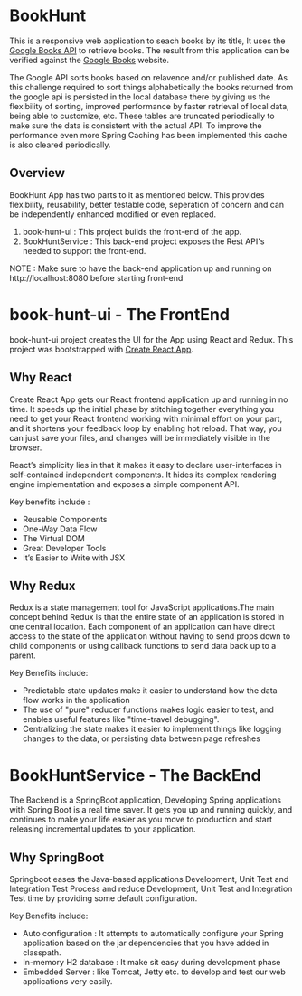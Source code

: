 # BookHunt

This is a responsive web application to seach books by its title, It uses the [Google Books API](https://developers.google.com/books/) to retrieve books. The result from this application can be verified against the [Google Books](https://books.google.com/) website.

The Google API sorts books based on relavence and/or published date. As this challenge required to sort things alphabetically the books returned from the google api is persisted in the local database there by giving us the flexibility of sorting, improved performance by faster retrieval of local data, being able to customize, etc. These tables are truncated periodically to make sure the data is consistent with the actual API. To improve the performance even more Spring Caching has been implemented this cache is also cleared periodically.

## Overview
BookHunt App has two parts to it as mentioned below. This provides flexibility, reusability, better testable code, seperation of concern and can be independently enhanced modified or even replaced.

1. book-hunt-ui : This project builds the front-end of the app.
2. BookHuntService : This back-end project exposes the Rest API's needed to support the front-end.

NOTE : Make sure to have the back-end application up and running on http://localhost:8080 before starting front-end

# book-hunt-ui - The FrontEnd

book-hunt-ui project creates the UI for the App using React and Redux. This project was bootstrapped with [Create React App](https://github.com/facebook/create-react-app).

## Why React 
Create React App gets our React frontend application up and running in no time. It speeds up the initial phase by stitching together everything you need to get your React frontend working with minimal effort on your part, and it shortens your feedback loop by enabling hot reload. That way, you can just save your files, and changes will be immediately visible in the browser.

React’s simplicity lies in that it makes it easy to declare user-interfaces in self-contained independent components. It hides its complex rendering engine implementation and exposes a simple component API.

Key benefits include :
* Reusable Components
* One-Way Data Flow
* The Virtual DOM
* Great Developer Tools
* It’s Easier to Write with JSX

## Why Redux
Redux is a state management tool for JavaScript applications.The main concept behind Redux is that the entire state of an application is stored in one central location. Each component of an application can have direct access to the state of the application without having to send props down to child components or using callback functions to send data back up to a parent.

Key Benefits include:
* Predictable state updates make it easier to understand how the data flow works in the application
* The use of "pure" reducer functions makes logic easier to test, and enables useful features like "time-travel debugging".
* Centralizing the state makes it easier to implement things like logging changes to the data, or persisting data between page refreshes

# BookHuntService - The BackEnd

The Backend is a SpringBoot application, Developing Spring applications with Spring Boot is a real time saver. It gets you up and running quickly, and continues to make your life easier as you move to production and start releasing incremental updates to your application.

## Why SpringBoot
Springboot eases the Java-based applications Development, Unit Test and Integration Test Process and reduce Development, Unit Test and Integration Test time by providing some default configuration.

Key Benefits include:
* Auto configuration : It attempts to automatically configure your Spring application based on the jar dependencies that you have added in classpath. 
* In-memory H2 database : It make sit easy during development phase
* Embedded Server : like Tomcat, Jetty etc. to develop and test our web applications very easily.








